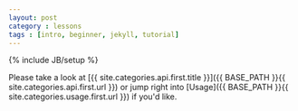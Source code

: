 ```yaml
---
layout: post
category : lessons
tags : [intro, beginner, jekyll, tutorial]
---
```

{% include JB/setup %}

Please take a look at [{{ site.categories.api.first.title }}]({{ BASE_PATH }}{{ site.categories.api.first.url }}) 
or jump right into [Usage]({{ BASE_PATH }}{{ site.categories.usage.first.url }}) if you'd like.